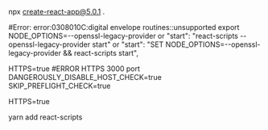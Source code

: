npx create-react-app@5.0.1 . 

#Error: error:0308010C:digital envelope routines::unsupported
export NODE_OPTIONS=--openssl-legacy-provider
or
"start": "react-scripts --openssl-legacy-provider start"
or
"start": "SET NODE_OPTIONS=--openssl-legacy-provider && react-scripts start",


HTTPS=true
#ERROR HTTPS 3000 port
DANGEROUSLY_DISABLE_HOST_CHECK=true
SKIP_PREFLIGHT_CHECK=true

HTTPS=true

yarn add react-scripts
